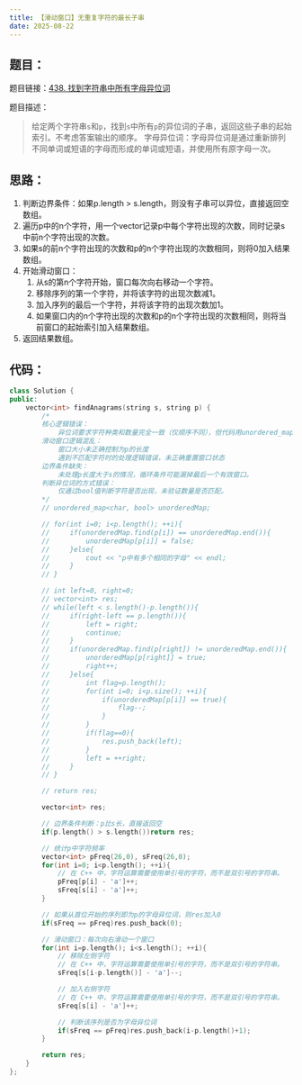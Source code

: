 ```yaml
---
title: 【滑动窗口】无重复字符的最长子串
date: 2025-08-22
---
```


## 题目：

题目链接：[438. 找到字符串中所有字母异位词](https://leetcode.cn/problems/find-all-anagrams-in-a-string/description/?envType=study-plan-v2&envId=top-100-liked)

题目描述：

> 给定两个字符串`s`和`p`，找到`s`中所有`p`的异位词的子串，返回这些子串的起始索引。不考虑答案输出的顺序。
> 字母异位词：字母异位词是通过重新排列不同单词或短语的字母而形成的单词或短语，并使用所有原字母一次。

## 思路：

1. 判断边界条件：如果p.length > s.length，则没有子串可以异位，直接返回空数组。
2. 遍历p中的n个字符，用一个vector记录p中每个字符出现的次数，同时记录s中前n个字符出现的次数。
3. 如果s的前n个字符出现的次数和p的n个字符出现的次数相同，则将0加入结果数组。
4. 开始滑动窗口：
   1. 从s的第n个字符开始，窗口每次向右移动一个字符。
   2. 移除序列的第一个字符，并将该字符的出现次数减1。
   3. 加入序列的最后一个字符，并将该字符的出现次数加1。
   4. 如果窗口内的n个字符出现的次数和p的n个字符出现的次数相同，则将当前窗口的起始索引加入结果数组。
5. 返回结果数组。

## 代码：

```c++
class Solution {
public:
    vector<int> findAnagrams(string s, string p) {
        /*
        核心逻辑错误：
            异位词要求字符种类和数量完全一致（仅顺序不同），但代码用unordered_map<char, bool>仅记录字符是否存在，未考虑数量，且错误排斥p中存在重复字符的情况（实际异位词允许重复字符，如 "aab" 和 "aba"）。
        滑动窗口逻辑混乱：
            窗口大小未正确控制为p的长度
            遇到不匹配字符时的处理逻辑错误，未正确重置窗口状态
        边界条件缺失：
            未处理p长度大于s的情况，循环条件可能漏掉最后一个有效窗口。
        判断异位词的方式错误：
            仅通过bool值判断字符是否出现，未验证数量是否匹配。
        */
        // unordered_map<char, bool> unorderedMap;

        // for(int i=0; i<p.length(); ++i){
        //     if(unorderedMap.find(p[i]) == unorderedMap.end()){
        //         unorderedMap[p[i]] = false;
        //     }else{
        //         cout << "p中有多个相同的字母" << endl;
        //     }
        // }

        // int left=0, right=0;
        // vector<int> res;
        // while(left < s.length()-p.length()){
        //     if(right-left == p.length()){
        //         left = right;
        //         continue;
        //     }
        //     if(unorderedMap.find(p[right]) != unorderedMap.end()){
        //         unorderedMap[p[right]] = true;
        //         right++;
        //     }else{
        //         int flag=p.length();
        //         for(int i=0; i<p.size(); ++i){
        //             if(unorderedMap[p[i]] == true){
        //                 flag--;
        //             }
        //         }
        //         if(flag==0){
        //             res.push_back(left);
        //         }
        //         left = ++right;
        //     }
        // }

        // return res;

        vector<int> res;

        // 边界条件判断：p比s长，直接返回空
        if(p.length() > s.length())return res;

        // 统计p中字符频率
        vector<int> pFreq(26,0), sFreq(26,0);
        for(int i=0; i<p.length(); ++i){
            // 在 C++ 中，字符运算需要使用单引号的字符，而不是双引号的字符串。
            pFreq[p[i] - 'a']++;
            sFreq[s[i] - 'a']++;
        }

        // 如果从首位开始的序列即为p的字母异位词，则res加入0
        if(sFreq == pFreq)res.push_back(0);

        // 滑动窗口：每次向右滑动一个窗口
        for(int i=p.length(); i<s.length(); ++i){
            // 移除左侧字符
            // 在 C++ 中，字符运算需要使用单引号的字符，而不是双引号的字符串。
            sFreq[s[i-p.length()] - 'a']--;

            // 加入右侧字符
            // 在 C++ 中，字符运算需要使用单引号的字符，而不是双引号的字符串。
            sFreq[s[i] - 'a']++;

            // 判断该序列是否为字母异位词
            if(sFreq == pFreq)res.push_back(i-p.length()+1);
        }

        return res;
    }
};
```